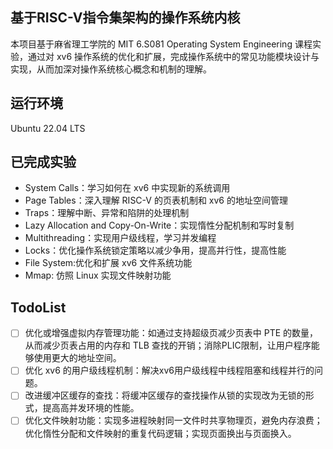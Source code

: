 ## 基于RISC-V指令集架构的操作系统内核
本项目基于麻省理工学院的 MIT 6.S081 Operating System Engineering 课程实验，通过对 xv6 操作系统的优化和扩展，完成操作系统中的常见功能模块设计与实现，从而加深对操作系统核心概念和机制的理解。

## 运行环境
Ubuntu 22.04 LTS

## 已完成实验
  - System Calls：学习如何在 xv6 中实现新的系统调用
  - Page Tables：深入理解 RISC-V 的页表机制和 xv6 的地址空间管理
  - Traps：理解中断、异常和陷阱的处理机制
  - Lazy Allocation and Copy-On-Write：实现惰性分配机制和写时复制
  - Multithreading：实现用户级线程，学习并发编程
  - Locks：优化操作系统锁定策略以减少争用，提高并行性，提高性能
  - File System:优化和扩展 xv6 文件系统功能
  - Mmap: 仿照 Linux 实现文件映射功能

## TodoList
- [ ] 优化或增强虚拟内存管理功能：如通过支持超级页减少页表中 PTE 的数量，从而减少页表占用的内存和 TLB 查找的开销；消除PLIC限制，让用户程序能够使用更大的地址空间。
- [ ] 优化 xv6 的用户级线程机制：解决xv6用户级线程中线程阻塞和线程并行的问题。
- [ ] 改进缓冲区缓存的查找：将缓冲区缓存的查找操作从锁的实现改为无锁的形式，提高高并发环境的性能。
- [ ] 优化文件映射功能：实现多进程映射同一文件时共享物理页，避免内存浪费；优化惰性分配和文件映射的重复代码逻辑；实现页面换出与页面换入。
